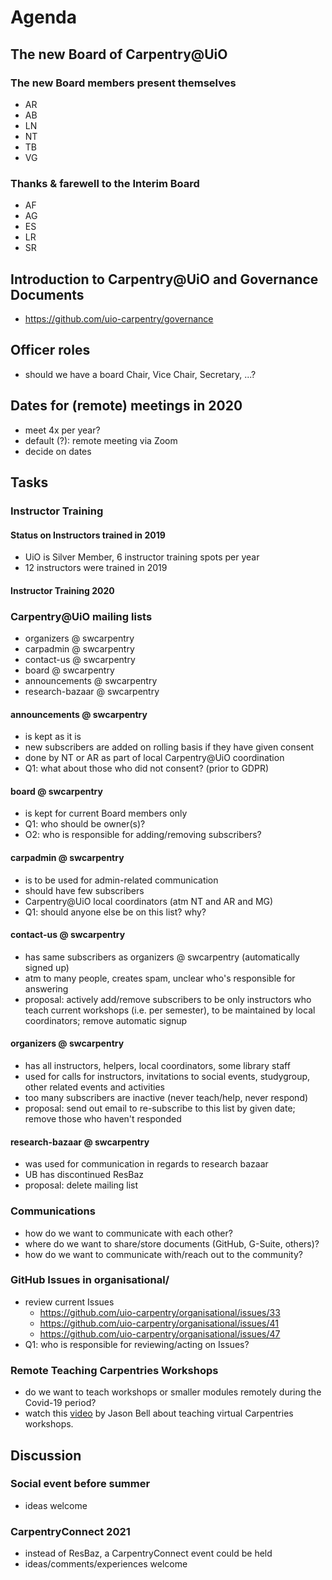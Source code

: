 # Agenda

## The new Board of Carpentry@UiO

### The new Board members present themselves
- AR
- AB
- LN
- NT
- TB
- VG

### Thanks & farewell to the Interim Board
- AF
- AG
- ES
- LR
- SR

## Introduction to Carpentry@UiO and Governance Documents
- https://github.com/uio-carpentry/governance

## Officer roles
- should we have a board Chair, Vice Chair, Secretary, ...?

## Dates for (remote) meetings in 2020
- meet 4x per year?
- default (?): remote meeting via Zoom
- decide on dates

## Tasks

### Instructor Training

#### Status on Instructors trained in 2019
- UiO is Silver Member, 6 instructor training spots per year
- 12 instructors were trained in 2019

#### Instructor Training 2020

### Carpentry@UiO mailing lists

- organizers @ swcarpentry
- carpadmin @ swcarpentry
- contact-us @ swcarpentry
- board @ swcarpentry
- announcements @ swcarpentry
- research-bazaar @ swcarpentry

#### announcements @ swcarpentry 
- is kept as it is
- new subscribers are added on rolling basis if they have given consent
- done by NT or AR as part of local Carpentry@UiO coordination
- Q1: what about those who did not consent? (prior to GDPR)

#### board @ swcarpentry
- is kept for current Board members only
- Q1: who should be owner(s)?
- O2: who is responsible for adding/removing subscribers?

#### carpadmin @ swcarpentry
- is to be used for admin-related communication
- should have few subscribers
- Carpentry@UiO local coordinators (atm NT and AR and MG)
- Q1: should anyone else be on this list? why?

#### contact-us @ swcarpentry
- has same subscribers as organizers @ swcarpentry (automatically signed up)
- atm to many people, creates spam, unclear who's responsible for answering
- proposal: actively add/remove subscribers to be only instructors who teach current workshops (i.e. per semester), to be maintained by local coordinators; remove automatic signup

#### organizers @ swcarpentry
- has all instructors, helpers, local coordinators, some library staff
- used for calls for instructors, invitations to social events, studygroup, other related events and activities
- too many subscribers are inactive (never teach/help, never respond)
- proposal: send out email to re-subscribe to this list by given date; remove those who haven't responded

#### research-bazaar @ swcarpentry
- was used for communication in regards to research bazaar
- UB has discontinued ResBaz
- proposal: delete mailing list

### Communications
- how do we want to communicate with each other?
- where do we want to share/store documents (GitHub, G-Suite, others)?
- how do we want to communicate with/reach out to the community?

### GitHub Issues in organisational/
- review current Issues
  - https://github.com/uio-carpentry/organisational/issues/33
  - https://github.com/uio-carpentry/organisational/issues/41
  - https://github.com/uio-carpentry/organisational/issues/47
- Q1: who is responsible for reviewing/acting on Issues?

### Remote Teaching Carpentries Workshops
- do we want to teach workshops or smaller modules remotely during the Covid-19 period?
- watch this [video](https://youtu.be/MzsJyOkxqv8) by Jason Bell about teaching virtual Carpentries workshops.

## Discussion

### Social event before summer
- ideas welcome

### CarpentryConnect 2021
- instead of ResBaz, a CarpentryConnect event could be held
- ideas/comments/experiences welcome

